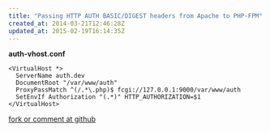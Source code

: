 ```yaml
---
title: "Passing HTTP AUTH BASIC/DIGEST headers from Apache to PHP-FPM"
created_at: 2014-03-21T12:46:28Z
updated_at: 2015-02-19T16:14:35Z
---
```


<strong>auth-vhost.conf</strong>

    <VirtualHost *>
      ServerName auth.dev
      DocumentRoot "/var/www/auth"
      ProxyPassMatch ^(/.*\.php)$ fcgi://127.0.0.1:9000/var/www/auth
      SetEnvIf Authorization "(.*)" HTTP_AUTHORIZATION=$1
    </VirtualHost>

[fork or comment at github](https://gist.github.com/9685406)
